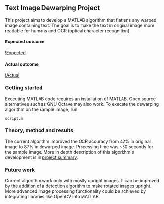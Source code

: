 ## Text Image Dewarping Project
This project aims to develop a MATLAB algorithm that flattens any warped image containing text.
The goal is to make the text in original image more readable for humans and OCR (optical character recognition).

#### Expected outcome
[!Expected](./target.png?raw=true)
#### Actual outcome
[!Actual](/actual.png?raw=true)

### Getting started
Executing MATLAB code requires an installation of MATLAB. Open source alternatives such as GNU Octave may also work.
To execute the dewarping algorithm on the sample image, run: 
```
script.m
```

### Theory, method and results
The current algorithm improved the OCR accuracy from 42% in original image to 87% in dewarped image. Processing time was ~30 seconds for the sample image.
More in depth description of this algorithm's development is in [project summary](https://github.com/blitz555/image_dewarping_project/blob/master/Dewarp_project_presentation.pdf).

### Future work
Current algorithm work only with mostly upright images.
It can be improved by the addition of a detection algorithm to make rotated images upright.
More advanced image processing functionality could be achieved by integrating libraries like OpenCV into MATLAB.